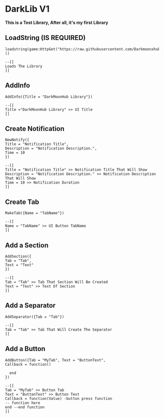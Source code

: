 # DarkLib V1
**__This is a Test Library, After all, it's my first Library__**

## LoadString (IS REQUIRED)
```luau
loadstring(game:HttpGet("https://raw.githubusercontent.com/Darkmoonxhubscript/DarkLibV1/refs/heads/main/Source.luau"))()
```
```luau
--[[
Loads The Library
]]
```
## AddInfo
```luau
AddInfo({Title = "DarkMoonHub Library"})
```
```luau
--[[
Title ="DarkMoonHub Library" >> UI Title
]]
```
## Create Notification
```luau
NewNotify({
Title = "Notification Title",
Description = "Notification Description.",
Time = 10
})
```
```luau
--[[
Title = "Notification Title" >> Notification Title That Will Show
Description = "Notification Description." >> Notification Description That Will Show
Time = 10 >> Notification Duration
]]
```
## Create Tab
```luau
MakeTab({Name = "TabName"})
```
```luau
--[[
Name = "TabName" >> UI Button TabName
]]
```
## Add a Section
```luau
AddSection({
Tab = "Tab",
Text = "Text"
})
```
```luau
--[[
Tab = "Tab" >> Tab That Section Will Be Created
Text = "Text" >> Text Of Section
]]
```
## Add a Separator
```luau
AddSeparator({Tab = "Tab"})
```
```luau
--[[
Tab = "Tab" >> Tab That Will Create The Separator
]]
```
## Add a Button
```luau
AddButton({Tab = "MyTab", Text = "ButtonText",
Callback = function()
   
  end
})
```
```luau
--[[
Tab = "MyTab" >> Button Tab
Text = "ButtonText" >> Button Text
Callback = function(Value) -button press function
-- function here
end --end function
]]
```
